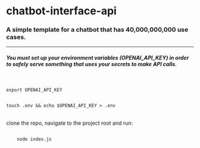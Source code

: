 # chatbot-interface-api
<h3>
    A simple template for a chatbot that has 40,000,000,000 use cases.
</h3>
<hr>
<h5>
You must set up your environment variables (OPENAI_API_KEY) in order to safely serve something
    that uses your secrets to make API calls.
    
</h5>
<br>

<code>
export OPENAI_API_KEY <br>
</code>



<code>
touch .env && echo $OPENAI_API_KEY > .env
</code>

<br>
<p>clone the repo, navigate to the project root and run:</p>

<code>
    node index.js
</code>

